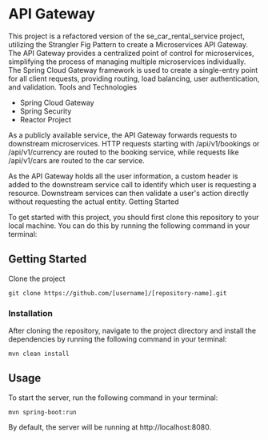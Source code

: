 # API Gateway

This project is a refactored version of the se_car_rental_service project, utilizing the Strangler Fig Pattern to create a Microservices API Gateway. The API Gateway provides a centralized point of control for microservices, simplifying the process of managing multiple microservices individually. The Spring Cloud Gateway framework is used to create a single-entry point for all client requests, providing routing, load balancing, user authentication, and validation.
Tools and Technologies

* Spring Cloud Gateway
* Spring Security
* Reactor Project

As a publicly available service, the API Gateway forwards requests to downstream microservices. HTTP requests starting with /api/v1/bookings or /api/v1/currency are routed to the booking service, while requests like /api/v1/cars are routed to the car service.

As the API Gateway holds all the user information, a custom header is added to the downstream service call to identify which user is requesting a resource. Downstream services can then validate a user's action directly without requesting the actual entity.
Getting Started

To get started with this project, you should first clone this repository to your local machine. You can do this by running the following command in your terminal:


## Getting Started
Clone the project

``git clone https://github.com/[username]/[repository-name].git``

### Installation

After cloning the repository, navigate to the project directory and install the dependencies by running the following command in your terminal:

``mvn clean install``

## Usage

To start the server, run the following command in your terminal:

``mvn spring-boot:run``

By default, the server will be running at http://localhost:8080.
